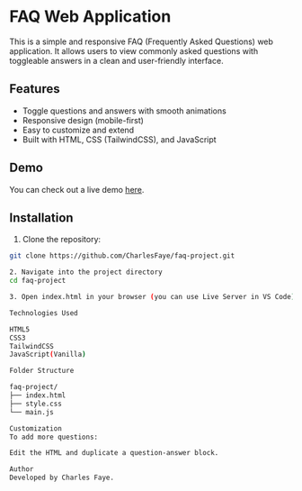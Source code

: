 # FAQ Web Application

This is a simple and responsive FAQ (Frequently Asked Questions) web application. It allows users to view commonly asked questions with toggleable answers in a clean and user-friendly interface.

## Features

- Toggle questions and answers with smooth animations
- Responsive design (mobile-first)
- Easy to customize and extend
- Built with HTML, CSS (TailwindCSS), and JavaScript

## Demo

You can check out a live demo [here](https://your-demo-link.com).

## Installation

1. Clone the repository:

```bash
git clone https://github.com/CharlesFaye/faq-project.git

2. Navigate into the project directory 
cd faq-project

3. Open index.html in your browser (you can use Live Server in VS Code).

Technologies Used

HTML5
CSS3
TailwindCSS
JavaScript(Vanilla)

Folder Structure

faq-project/
├── index.html
├── style.css 
└── main.js

Customization
To add more questions:

Edit the HTML and duplicate a question-answer block.

Author
Developed by Charles Faye.

